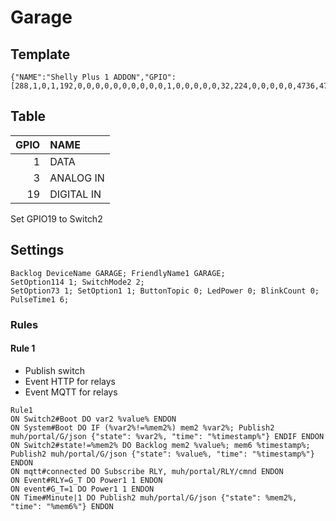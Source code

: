# Garage

## Template
```
{"NAME":"Shelly Plus 1 ADDON","GPIO":[288,1,0,1,192,0,0,0,0,0,0,0,0,0,0,1,0,0,0,0,0,32,224,0,0,0,0,0,4736,4705,0,0,0,0,0,0],"FLAG":0,"BASE":1}
```
## Table
| GPIO | NAME |
|--:|:--|
| 1 | DATA |
| 3 | ANALOG IN |
| 19 | DIGITAL IN |

Set GPIO19 to Switch2

## Settings
```
Backlog DeviceName GARAGE; FriendlyName1 GARAGE; 
SetOption114 1; SwitchMode2 2;
SetOption73 1; SetOption1 1; ButtonTopic 0; LedPower 0; BlinkCount 0;
PulseTime1 6; 
```

### Rules
#### Rule 1
- Publish switch
- Event HTTP for relays
- Event MQTT for relays
```
Rule1
ON Switch2#Boot DO var2 %value% ENDON
ON System#Boot DO IF (%var2%!=%mem2%) mem2 %var2%; Publish2 muh/portal/G/json {"state": %var2%, "time": "%timestamp%"} ENDIF ENDON
ON Switch2#state!=%mem2% DO Backlog mem2 %value%; mem6 %timestamp%; Publish2 muh/portal/G/json {"state": %value%, "time": "%timestamp%"} ENDON
ON mqtt#connected DO Subscribe RLY, muh/portal/RLY/cmnd ENDON
ON Event#RLY=G_T DO Power1 1 ENDON
ON event#G_T=1 DO Power1 1 ENDON
ON Time#Minute|1 DO Publish2 muh/portal/G/json {"state": %mem2%, "time": "%mem6%"} ENDON
```
